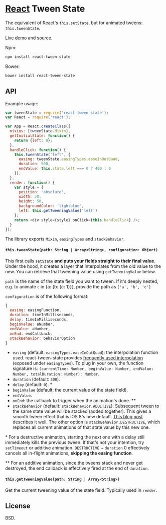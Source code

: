 # [React](http://facebook.github.io/react/) Tween State

The equivalent of React's `this.setState`, but for animated tweens: `this.tweenState`.

[Live demo](https://rawgit.com/chenglou/react-tween-state/master/examples/index.html) and [source](https://github.com/chenglou/react-tween-state/tree/master/examples).

Npm:
```sh
npm install react-tween-state
```

Bower:
```sh
bower install react-tween-state
```

## API

Example usage:

```js
var tweenState = require('react-tween-state');
var React = require('react');

var App = React.createClass({
  mixins: [tweenState.Mixin],
  getInitialState: function() {
    return {left: 0};
  },
  handleClick: function() {
    this.tweenState('left', {
      easing: tweenState.easingTypes.easeInOutQuad,
      duration: 500,
      endValue: this.state.left === 0 ? 400 : 0
    });
  },
  render: function() {
    var style = {
      position: 'absolute',
      width: 50,
      height: 50,
      backgroundColor: 'lightblue',
      left: this.getTweeningValue('left')
    };
    return <div style={style} onClick={this.handleClick} />;
  }
});
```

The library exports `Mixin`, `easingTypes` and `stackBehavior`.

#### `this.tweenState(path: String | Array<String>, configuration: Object)`

This first calls `setState` **and puts your fields straight to their final value**. Under the hood, it creates a layer that interpolates from the old value to the new. You can retrieve that tweening value using `getTweeningValue` below.

`path` is the name of the state field you want to tween. If it's deeply nested, e.g. to animate `c` in {a: {b: {c: 1}}}, provide the path as `['a', 'b', 'c']`

`configuration` is of the following format:

```js
{
  easing: easingFunction,
  duration: timeInMilliseconds,
  delay: timeInMilliseconds,
  beginValue: aNumber,
  endValue: aNumber,
  onEnd: endCallback,
  stackBehavior: behaviorOption
}
```

  - `easing` (default: `easingTypes.easeInOutQuad`): the interpolation function used. react-tween-state provides [frequently used interpolation](https://github.com/chenglou/tween-functions/blob/master/index.js) (exposed under `easingTypes`). To plug in your own, the function signature is: `(currentTime: Number, beginValue: Number, endValue: Number, totalDuration: Number): Number`.
  - `duration` (default: `300`).
  - `delay` (default: `0`). *
  - `beginValue` (default: the current value of the state field).
  - `endValue`.
  - `onEnd`: the callback to trigger when the animation's done. **
  - `stackBehavior` (default: `stackBehavior.ADDITIVE`). Subsequent tween to the same state value will be stacked (added together). This gives a smooth tween effect that is iOS 8's new default. [This blog post](http://ronnqvi.st/multiple-animations/) describes it well. The other option is `stackBehavior.DESTRUCTIVE`, which replaces all current animations of that state value by this new one.

\* For a destructive animation, starting the next one with a delay still immediately kills the previous tween. If that's not your intention, try `setTimeout` or additive animation. `DESTRUCTIVE` + `duration` 0 effectively cancels all in-flight animations, **skipping the easing function**.

\*\* For an additive animation, since the tweens stack and never get destroyed, the end callback is effectively fired at the end of `duration`.

#### `this.getTweeningValue(path: String | Array<String>)`
Get the current tweening value of the state field. Typically used in `render`.

## License
BSD.
